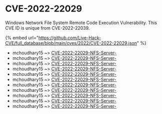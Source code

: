 # CVE-2022-22029

Windows Network File System Remote Code Execution Vulnerability. This CVE ID is unique from CVE-2022-22039.

{% embed url="https://github.com/Live-Hack-CVE/full_database/blob/main/cves/2022/CVE-2022-22029.json" %}


* mchoudhary15 ~> [CVE-2022-22029-NFS-Server-](https://www.alice-snow.ru/2022/database/cve-2022-22029/cve-2022-22029-nfs-server--mchoudhary15)
* mchoudhary15 ~> [CVE-2022-22029-NFS-Server-](https://www.alice-snow.ru/2022/database/cve-2022-22029/cve-2022-22029-nfs-server--mchoudhary15)
* mchoudhary15 ~> [CVE-2022-22029-NFS-Server-](https://www.alice-snow.ru/2022/database/cve-2022-22029/cve-2022-22029-nfs-server--mchoudhary15)
* mchoudhary15 ~> [CVE-2022-22029-NFS-Server-](https://www.alice-snow.ru/2022/database/cve-2022-22029/cve-2022-22029-nfs-server--mchoudhary15)
* mchoudhary15 ~> [CVE-2022-22029-NFS-Server-](https://www.alice-snow.ru/2022/database/cve-2022-22029/cve-2022-22029-nfs-server--mchoudhary15)
* mchoudhary15 ~> [CVE-2022-22029-NFS-Server-](https://www.alice-snow.ru/2022/database/cve-2022-22029/cve-2022-22029-nfs-server--mchoudhary15)
* mchoudhary15 ~> [CVE-2022-22029-NFS-Server-](https://www.alice-snow.ru/2022/database/cve-2022-22029/cve-2022-22029-nfs-server--mchoudhary15)
* mchoudhary15 ~> [CVE-2022-22029-NFS-Server-](https://www.alice-snow.ru/2022/database/cve-2022-22029/cve-2022-22029-nfs-server--mchoudhary15)
* mchoudhary15 ~> [CVE-2022-22029-NFS-Server-](https://www.alice-snow.ru/2022/database/cve-2022-22029/cve-2022-22029-nfs-server--mchoudhary15)
* mchoudhary15 ~> [CVE-2022-22029-NFS-Server-](https://www.alice-snow.ru/2022/database/cve-2022-22029/cve-2022-22029-nfs-server--mchoudhary15)
* mchoudhary15 ~> [CVE-2022-22029-NFS-Server-](https://www.alice-snow.ru/2022/database/cve-2022-22029/cve-2022-22029-nfs-server--mchoudhary15)